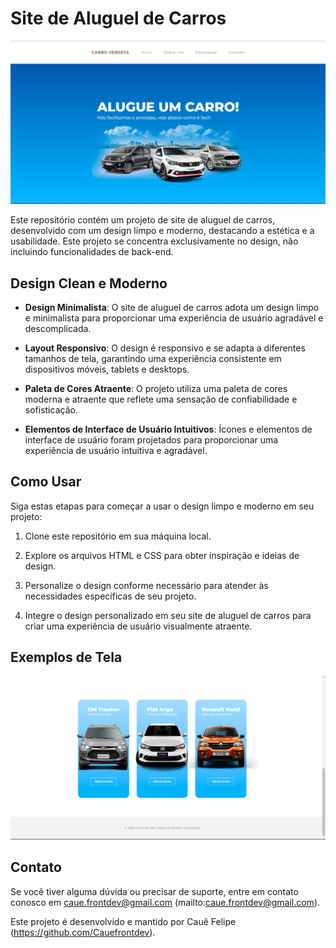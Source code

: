 # Site de Aluguel de Carros

![Página Inicial](previa1.png)

Este repositório contém um projeto de site de aluguel de carros, desenvolvido com um design limpo e moderno, destacando a estética e a usabilidade. Este projeto se concentra exclusivamente no design, não incluindo funcionalidades de back-end.

## Design Clean e Moderno

- **Design Minimalista**: O site de aluguel de carros adota um design limpo e minimalista para proporcionar uma experiência de usuário agradável e descomplicada.

- **Layout Responsivo**: O design é responsivo e se adapta a diferentes tamanhos de tela, garantindo uma experiência consistente em dispositivos móveis, tablets e desktops.

- **Paleta de Cores Atraente**: O projeto utiliza uma paleta de cores moderna e atraente que reflete uma sensação de confiabilidade e sofisticação.

- **Elementos de Interface de Usuário Intuitivos**: Ícones e elementos de interface de usuário foram projetados para proporcionar uma experiência de usuário intuitiva e agradável.

## Como Usar

Siga estas etapas para começar a usar o design limpo e moderno em seu projeto:

1. Clone este repositório em sua máquina local.

2. Explore os arquivos HTML e CSS para obter inspiração e ideias de design.

3. Personalize o design conforme necessário para atender às necessidades específicas de seu projeto.

4. Integre o design personalizado em seu site de aluguel de carros para criar uma experiência de usuário visualmente atraente.

## Exemplos de Tela

![Página de Listagem de Carros](previa.png)

## Contato

Se você tiver alguma dúvida ou precisar de suporte, entre em contato conosco em caue.frontdev@gmail.com (mailto:caue.frontdev@gmail.com).

Este projeto é desenvolvido e mantido por Cauê Felipe (https://github.com/Cauefrontdev).
